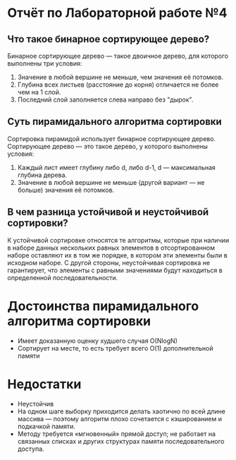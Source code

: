 # Отчёт по Лабораторной работе №4

## Что такое бинарное сортирующее дерево?

Бинарное сортирующее дерево —  такое двоичное дерево,
для которого выполнены три условия:

1. Значение в любой вершине не меньше, чем значения её потомков.
2. Глубина всех листьев (расстояние до корня)
   отличается не более чем на 1 слой.
3. Последний слой заполняется слева направо без "дырок".

## Суть пирамидального алгоритма сортировки

Сортировка пирамидой использует бинарное сортирующее дерево. Сортирующее дерево — это такое дерево, у которого выполнены условия:

1. Каждый лист имеет глубину либо d, либо d-1, d — максимальная глубина дерева.
2. Значение в любой вершине не меньше (другой вариант — не больше) значения её потомков.

## В чем разница устойчивой и неустойчивой сортировки?

К устойчивой сортировке относятся те алгоритмы, которые при наличии в наборе данных нескольких равных элементов в отсортированном наборе оставляют их в том же порядке, в котором эти элементы были в исходном наборе. 
С другой стороны, неустойчивая сортировка не гарантирует, что элементы с равными значениями будут находиться в определенной последовательности.

# Достоинства пирамидального алгоритма сортировки
- Имеет доказанную оценку худшего случая O(NlogN)
- Сортирует на месте,
  то есть требует всего O(1) дополнительной памяти

# Недостатки
- Неустойчив
- На одном шаге выборку приходится делать хаотично по всей
  длине массива — поэтому алгоритм плохо сочетается с
  кэшированием и подкачкой памяти.
- Методу требуется «мгновенный» прямой доступ; не работает на
  связанных списках и других структурах памяти
  последовательного доступа.
